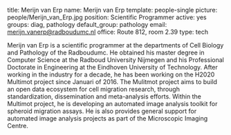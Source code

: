 title: Merijn van Erp
name: Merijn van Erp
template: people-single
picture: people/Merijn_van_Erp.jpg
position: Scientific Programmer
active: yes
groups: diag, pathology
default_group: pathology
email: merijn.vanerp@radboudumc.nl
office: Route 812, room 2.39
type: tech

Merijn van Erp is a scientific programmer at the departments of Cell Biology and Pathology of the Radboudumc. He obtained his master degree in Computer Science at the Radboud University Nijmegen and his Professional Doctorate in Engineering at the Eindhoven University of Technology. After working in the industry for a decade, he has been working on the H2020 Multimot project since Januari of 2016. The Mulitmot project aims to build an open data ecosystem for cell migration research, through standardization, dissemination and meta-analysis efforts. Within the Multimot project, he is developing an automated image analysis toolkit for spheroid migration assays. He is also provides general support for automated image analysis projects as part of the Microscopic Imaging Centre.
